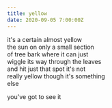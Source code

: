 ```yaml
---
title: yellow
date: 2020-09-05 7:00:00Z
---
```


it's a certain almost yellow  
the sun on only a small section  
of tree bark where it can just  
wiggle its way through the leaves  
and hit just that spot it's not  
really yellow though it's something  
else  

you've got to see it  

